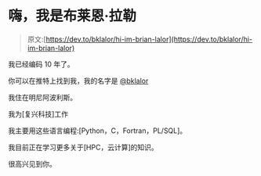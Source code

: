 # 嗨，我是布莱恩·拉勒

> 原文:[https://dev.to/bklalor/hi-im-brian-lalor](https://dev.to/bklalor/hi-im-brian-lalor)

我已经编码 10 年了。

你可以在推特上找到我，我的名字是 [@bklalor](https://twitter.com/bklalor)

我住在明尼阿波利斯。

我为[复兴科技]工作

我主要用这些语言编程:[Python，C，Fortran，PL/SQL]。

我目前正在学习更多关于[HPC，云计算]的知识。

很高兴见到你。